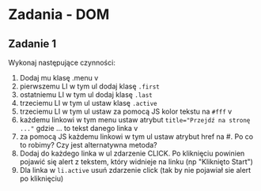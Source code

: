 # Zadania - DOM

## Zadanie 1
Wykonaj następujące czynności:
1. Dodaj mu klasę .menu v
2. pierwszemu LI w tym ul dodaj klasę `.first`
3. ostatniemu LI w tym ul dodaj klasę `.last`
4. trzeciemu LI w tym ul ustaw klasę `.active`
5. trzeciemu LI w tym ul ustaw za pomocą JS kolor tekstu na `#fff` v
6. każdemu linkowi w tym menu ustaw atrybut `title="Przejdź na stronę ..."` gdzie ... to tekst danego linka v 
7. za pomocą JS każdemu linkowi w tym ul ustaw atrybut href na #. Po co to robimy? Czy jest alternatywna metoda?
8. Dodaj do każdego linka w ul zdarzenie CLICK. Po kliknięciu powinien pojawić się alert z tekstem, który widnieje na linku (np "Kliknięto Start")
9. Dla linka w `li.active` usuń zdarzenie click (tak by nie pojawiał sie alert po kliknięciu)